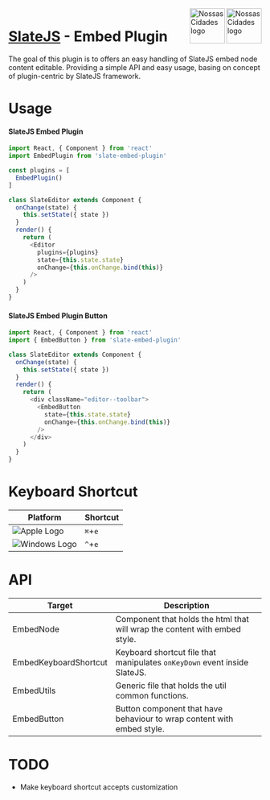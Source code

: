 <img src="https://www.psdmockups.com/wp-content/uploads/2016/07/slatejs-520x292.jpg" alt="Nossas Cidades logo" title="Nossas Cidades" align="right" height="70"/>
<img src="https://avatars2.githubusercontent.com/u/1479357?v=3&s=250" alt="Nossas Cidades logo" title="Nossas Cidades" align="right" height="70"/>

# [SlateJS](https://github.com/ianstormtaylor/slate) - Embed Plugin
The goal of this plugin is to offers an easy handling of SlateJS embed node content editable. Providing a simple API and easy usage, basing on concept of plugin-centric by SlateJS framework.

# Usage

#### SlateJS Embed Plugin
```js
import React, { Component } from 'react'
import EmbedPlugin from 'slate-embed-plugin'

const plugins = [
  EmbedPlugin()
]

class SlateEditor extends Component {
  onChange(state) {
    this.setState({ state })
  }
  render() {
    return (
      <Editor
        plugins={plugins}
        state={this.state.state}
        onChange={this.onChange.bind(this)}
      />
    )
  }
}
```

#### SlateJS Embed Plugin Button
```js
import React, { Component } from 'react'
import { EmbedButton } from 'slate-embed-plugin'

class SlateEditor extends Component {
  onChange(state) {
    this.setState({ state })
  }
  render() {
    return (
      <div className="editor--toolbar">
        <EmbedButton
          state={this.state.state}
          onChange={this.onChange.bind(this)}
        />
      </div>
    )
  }
}
```

# Keyboard Shortcut

| Platform                 | Shortcut |
|--------------------------|----------|
| ![Apple Logo][apple]     | `⌘`+`e`  |
| ![Windows Logo][windows] | `^`+`e`  |

# API

| Target                | Description                                                                |
|-----------------------|----------------------------------------------------------------------------|
| EmbedNode             | Component that holds the html that will wrap the content with embed style. |
| EmbedKeyboardShortcut | Keyboard shortcut file that manipulates `onKeyDown` event inside SlateJS.  |
| EmbedUtils            | Generic file that holds the util common functions.                         |
| EmbedButton           | Button component that have behaviour to wrap content with embed style.     |

# TODO

- Make keyboard shortcut accepts customization

[apple]: https://cdn2.iconfinder.com/data/icons/designer-skills/128/apple-ios-system-platform-os-mac-linux-48.png
[windows]: https://cdn2.iconfinder.com/data/icons/designer-skills/128/windows-48.png

